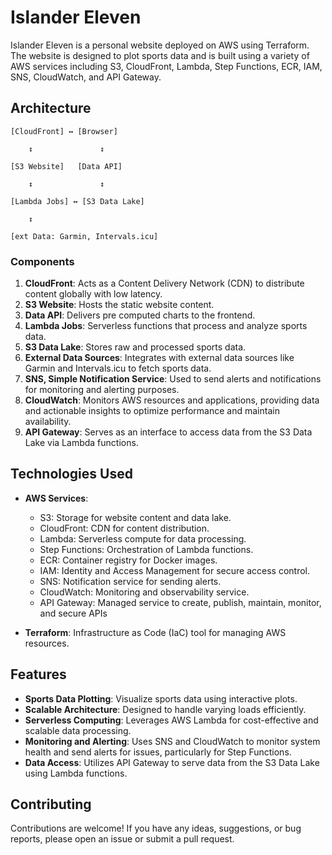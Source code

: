 # Islander Eleven

Islander Eleven is a personal website deployed on AWS using Terraform. The website is designed to plot sports data and is built using a variety of AWS services including S3, CloudFront, Lambda, Step Functions, ECR, IAM, SNS, CloudWatch, and API Gateway.

## Architecture

    [CloudFront] ↔ [Browser]
    
		↕               ↕
    
    [S3 Website]   [Data API]

		↕               ↕

    [Lambda Jobs] ↔ [S3 Data Lake]

        ↕
    
    [ext Data: Garmin, Intervals.icu]

### Components

1. **CloudFront**: Acts as a Content Delivery Network (CDN) to distribute content globally with low latency.
2. **S3 Website**: Hosts the static website content.
3. **Data API**: Delivers pre computed charts to the frontend.
4. **Lambda Jobs**: Serverless functions that process and analyze sports data.
5. **S3 Data Lake**: Stores raw and processed sports data.
6. **External Data Sources**: Integrates with external data sources like Garmin and Intervals.icu to fetch sports data.
7. **SNS, Simple Notification Service**: Used to send alerts and notifications for monitoring and alerting purposes.
8. **CloudWatch**: Monitors AWS resources and applications, providing data and actionable insights to optimize performance and maintain availability.
9. **API Gateway**: Serves as an interface to access data from the S3 Data Lake via Lambda functions.

## Technologies Used

- **AWS Services**:
  - S3: Storage for website content and data lake.
  - CloudFront: CDN for content distribution.
  - Lambda: Serverless compute for data processing.
  - Step Functions: Orchestration of Lambda functions.
  - ECR: Container registry for Docker images.
  - IAM: Identity and Access Management for secure access control.
  - SNS: Notification service for sending alerts.
  - CloudWatch: Monitoring and observability service.
  - API Gateway: Managed service to create, publish, maintain, monitor, and secure APIs

- **Terraform**: Infrastructure as Code (IaC) tool for managing AWS resources.

## Features

- **Sports Data Plotting**: Visualize sports data using interactive plots.
- **Scalable Architecture**: Designed to handle varying loads efficiently.
- **Serverless Computing**: Leverages AWS Lambda for cost-effective and scalable data processing.
- **Monitoring and Alerting**: Uses SNS and CloudWatch to monitor system health and send alerts for issues, particularly for Step Functions.
- **Data Access**: Utilizes API Gateway to serve data from the S3 Data Lake using Lambda functions.

## Contributing

Contributions are welcome! If you have any ideas, suggestions, or bug reports, please open an issue or submit a pull request.